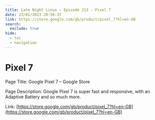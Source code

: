 ```yaml
---
title: Late Night Linux – Episode 213 - Pixel 7
date: 23/01/2023 20:56:37
link: https://store.google.com/gb/product/pixel_7?hl=en-GB
search:
  exclude: true
hide:
  - toc
  - navigation
---
```


# Pixel 7

Page Title: Google Pixel 7 – Google Store

Page Description: Google Pixel 7 is super fast and responsive, with an Adaptive Battery and so much more. 

Link: [https://store.google.com/gb/product/pixel_7?hl=en-GB](https://store.google.com/gb/product/pixel_7?hl=en-GB)